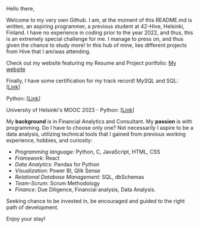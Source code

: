 

Hello there,

Welcome to my very own Github. I am, at the moment of this README.md is written, an aspiring programmer, a previous student at 42-Hive, Helsinki, Finland. 
I have no experience in coding prior to the year 2022, and thus, this is an extremely special challenge for me. I manage to press on, and thus given the chance to study more!
In this hub of mine, lies different projects from Hive that I am/was attending. 

Check out my website featuring my Resume and Project portfolio: [My website](https://anhminh87.wixsite.com/minh-byte)

Finally, I have some certification for my track record!
MySQL and SQL: [[Link](https://github.com/Minhtran2904/Minhtran2904/assets/97359403/04351c7c-539d-4102-8e8e-21d61a8a232b)]

Python: [[Link](https://github.com/Minhtran2904/Minhtran2904/assets/97359403/c4468fb7-77db-45e4-aad7-3891c26e4d1d)]

University of Helsinki's MOOC 2023 - Python: [[Link](https://github.com/Minhtran2904/Minhtran2904/assets/97359403/de88de71-dba5-45e4-8edf-2290c773f27f)]

My **background** is in Financial Analytics and Consultant. My **passion** is with programming. 
Do I have to choose only one? Not necessarily I aspire to be a data analysis, utilizing technical tools that I gained from previous working experience, hobbies, and curiosity:
- _Programming language_: Python, C, JavaScript, HTML, CSS
- _Framework_: React
- _Data Analytics_: Pandas for Python
- _Visualization_: Power BI, Qlik Sense
- _Relational Database Management_: SQL, dbSchemas
- _Team-Scrum_: Scrum Methodology
- _Finance_: Due Diligence, Financial analysis, Data Analysis.

Seeking chance to be invested in, be encouraged and guided to the right path of development.

Enjoy your stay!


<!---
Minhtran2904/Minhtran2904 is a ✨ special ✨ repository because its `README.md` (this file) appears on your GitHub profile.
You can click the Preview link to take a look at your changes.

- 👋 Hi, I’m @Minhtran2904
- 👀 I’m interested in ...
- 🌱 I’m currently learning ...
- 💞️ I’m looking to collaborate on ...
- 📫 How to reach me ...

--->
